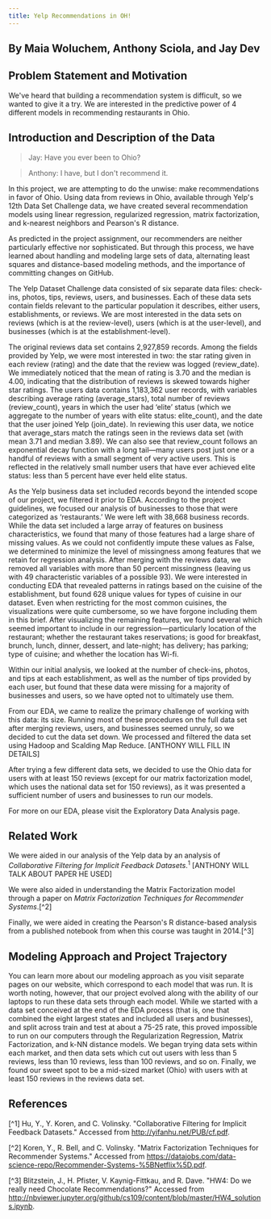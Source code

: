 ```yaml
---
title: Yelp Recommendations in OH!
---
```

## By Maia Woluchem, Anthony Sciola, and Jay Dev

## Problem Statement and Motivation

We've heard that building a recommendation system is difficult, so we wanted to give it a try. We are interested in the predictive power of 4 different models in recommending restaurants in Ohio.

## Introduction and Description of the Data

> Jay: Have you ever been to Ohio?

> Anthony: I have, but I don't recommend it.

In this project, we are attempting to do the unwise: make recommendations in favor of Ohio. Using data from reviews in Ohio, available through Yelp's 12th Data Set Challenge data, we have created several recommendation models using linear regression, regularized regression, matrix factorization, and k-nearest neighbors and Pearson's R distance.

As predicted in the project assignment, our recommenders are neither particularly effective nor sophisticated. But through this process, we have learned about handling and modeling large sets of data, alternating least squares and distance-based modeling methods, and the importance of committing changes on GitHub.

The Yelp Dataset Challenge data consisted of six separate data files: check-ins, photos, tips, reviews, users, and businesses. Each of these data sets contain fields relevant to the particular population it describes, either users, establishments, or reviews. We are most interested in the data sets on reviews (which is at the review-level), users (which is at the user-level), and businesses (which is at the establishment-level).

The original reviews data set contains 2,927,859 records. Among the fields provided by Yelp, we were most interested in two: the star rating given in each review (rating) and the date that the review was logged (review_date). We immediately noticed that the mean of rating is 3.70 and the median is 4.00, indicating that the distribution of reviews is skewed towards higher star ratings. The users data contains 1,183,362 user records, with variables describing average rating (average_stars), total number of reviews (review_count), years in which the user had ‘elite’ status (which we aggregate to the number of years with elite status: elite_count), and the date that the user joined Yelp (join_date). In reviewing this user data, we notice that average_stars match the ratings seen in the reviews data set (with mean 3.71 and median 3.89). We can also see that review_count follows an exponential decay function with a long tail—many users post just one or a handful of reviews with a small segment of very active users. This is reflected in the relatively small number users that have ever achieved elite status: less than 5 percent have ever held elite status.

As the Yelp business data set included records beyond the intended scope of our project, we filtered it prior to EDA. According to the project guidelines, we focused our analysis of businesses to those that were categorized as  ‘restaurants.’ We were left with 38,668 business records. While the data set included a large array of features on business characteristics, we found that many of those features had a large share of missing values. As we could not confidently impute these values as False, we determined to minimize the level of missingness among features that we retain for regression analysis. After merging with the reviews data, we removed all variables with more than 50 percent missingness (leaving us with 49 characteristic variables of a possible 93). We were interested in conducting EDA that revealed patterns in ratings based on the cuisine of the establishment, but found 628 unique values for types of cuisine in our dataset. Even when restricting for the most common cuisines, the visualizations were quite cumbersome, so we have forgone including them in this brief. After visualizing the remaining features, we found several which seemed important to include in our regression—particularly location of the restaurant; whether the restaurant takes reservations; is good for breakfast, brunch, lunch, dinner, dessert, and late-night; has delivery; has parking; type of cuisine; and whether the location has Wi-fi.

Within our initial analysis, we looked at the number of check-ins, photos, and tips at each establishment, as well as the number of tips provided by each user, but found that these data were missing for a majority of businesses and users, so we have opted not to ultimately use them.

From our EDA, we came to realize the primary challenge of working with this data: its size. Running most of these procedures on the full data set after merging reviews, users, and businesses seemed unruly, so we decided to cut the data set down. We processed and filtered the data set using Hadoop and Scalding Map Reduce. [ANTHONY WILL FILL IN DETAILS]

After trying a few different data sets, we decided to use the Ohio data for users with at least 150 reviews (except for our matrix factorization model, which uses the national data set for 150 reviews), as it was presented a sufficient number of users and businesses to run our models.

For more on our EDA, please visit the Exploratory Data Analysis page.

## Related Work

We were aided in our analysis of the Yelp data by an analysis of *Collaborative Filtering for Implicit Feedback Datasets*.<sup>1</sup> [ANTHONY WILL TALK ABOUT PAPER HE USED]

We were also aided in understanding the Matrix Factorization model through a paper on *Matrix Factorization Techniques for Recommender Systems*.[^2]

Finally, we were aided in creating the Pearson's R distance-based analysis from a published notebook from when this course was taught in 2014.[^3]

## Modeling Approach and Project Trajectory

You can learn more about our modeling approach as you visit separate pages on our website, which correspond to each model that was run. It is worth noting, however, that our project evolved along with the ability of our laptops to run these data sets through each model. While we started with a data set conceived at the end of the EDA process (that is, one that combined the eight largest states and included all users and businesses), and split across train and test at about a 75-25 rate, this proved impossible to run on our computers through the Regularization Regression, Matrix Factorization, and k-NN distance models. We began trying data sets within each market, and then data sets which cut out users with less than 5 reviews, less than 10 reviews, less than 100 reviews, and so on. Finally, we found our sweet spot to be a mid-sized market (Ohio) with users with at least 150 reviews in the reviews data set.



## References
[^1] Hu, Y., Y. Koren, and C. Volinsky. "Collaborative Filtering for Implicit Feedback Datasets." Accessed from http://yifanhu.net/PUB/cf.pdf.

[^2] Koren, Y., R. Bell, and C. Volinsky. "Matrix Factorization Techniques for Recommender Systems." Accessed from https://datajobs.com/data-science-repo/Recommender-Systems-%5BNetflix%5D.pdf.

[^3] Blitzstein, J., H. Pfister, V. Kaynig-Fittkau, and R. Dave. "HW4: Do we really need Chocolate Recommendations?" Accessed from http://nbviewer.jupyter.org/github/cs109/content/blob/master/HW4_solutions.ipynb.

